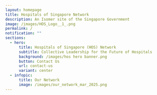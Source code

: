```yaml
---
layout: homepage
title: Hospitals of Singapore Network
description: An Isomer site of the Singapore Government
image: /images/HOS_Logo__1_.png
permalink: /
notification: ""
sections:
  - hero:
      title: Hospitals of Singapore (HOS) Network
      subtitle: Collective Leadership for the Future of Hospitals
      background: /images/hos hero banner.png
      button: Contact Us
      url: contact-us
      variant: center
  - infopic:
      title: Our Network
      image: /images/our_network_mar_2025.png
---
```

